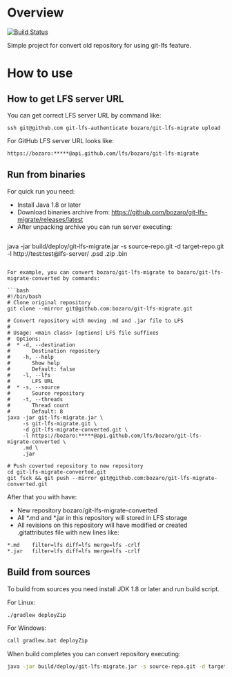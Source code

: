 # Overview

[![Build Status](https://travis-ci.org/bozaro/git-lfs-migrate.svg?branch=master)](https://travis-ci.org/bozaro/git-lfs-migrate)

Simple project for convert old repository for using git-lfs feature.

# How to use

## How to get LFS server URL

You can get correct LFS server URL by command like:

```
ssh git@github.com git-lfs-authenticate bozaro/git-lfs-migrate upload
```

For GitHub LFS server URL looks like:

```
https://bozaro:*****@api.github.com/lfs/bozaro/git-lfs-migrate
```

## Run from binaries

For quick run you need:

 * Install Java 1.8 or later
 * Download binaries archive from: https://github.com/bozaro/git-lfs-migrate/releases/latest
 * After unpacking archive you can run server executing:<br/>
   ```bash
java -jar build/deploy/git-lfs-migrate.jar -s source-repo.git -d target-repo.git -l http://test:test@lfs-server/ .psd .zip .bin
```

For example, you can convert bozaro/git-lfs-migrate to bozaro/git-lfs-migrate-converted by commands:

```bash
#!/bin/bash
# Clone original repository
git clone --mirror git@github.com:bozaro/git-lfs-migrate.git

# Convert repository with moving .md and .jar file to LFS
#
# Usage: <main class> [options] LFS file suffixes
#  Options:
#  * -d, --destination
#       Destination repository
#    -h, --help
#       Show help
#       Default: false
#    -l, --lfs
#       LFS URL
#  * -s, --source
#       Source repository
#    -t, --threads
#       Thread count
#       Default: 8
java -jar git-lfs-migrate.jar \
     -s git-lfs-migrate.git \
     -d git-lfs-migrate-converted.git \
     -l https://bozaro:*****@api.github.com/lfs/bozaro/git-lfs-migrate-converted \
     .md \
     .jar

# Push coverted repository to new repository
cd git-lfs-migrate-converted.git
git fsck && git push --mirror git@github.com:bozaro/git-lfs-migrate-converted.git
```

After that you with have:

 * New repository bozaro/git-lfs-migrate-converted
 * All *.md and *.jar in this repository will stored in LFS storage
 * All revisions on this repository will have modified or created .gitattributes file with new lines like:<br/>
```
*.md    filter=lfs diff=lfs merge=lfs -crlf
*.jar   filter=lfs diff=lfs merge=lfs -crlf
```

## Build from sources

To build from sources you need install JDK 1.8 or later and run build script.

For Linux:

```bash
./gradlew deployZip
```

For Windows:

```bash
call gradlew.bat deployZip
```

When build completes you can convert repository executing:

```bash
java -jar build/deploy/git-lfs-migrate.jar -s source-repo.git -d target-repo.git -l http://test:test@lfs-server/ .psd .zip .bin
```
